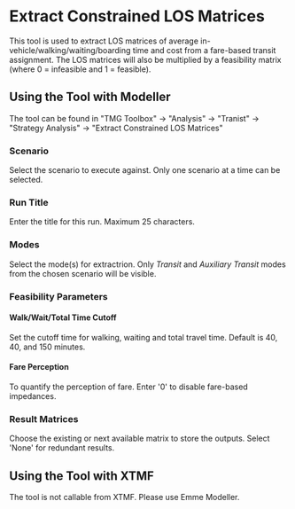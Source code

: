 # **Extract Constrained LOS Matrices**
This tool is used to extract LOS matrices of average in-vehicle/walking/waiting/boarding time and cost from a fare-based transit assignment. The LOS matrices will also be multiplied by a feasibility matrix (where 0 = infeasible and 1 = feasible).

## **Using the Tool with Modeller**
The tool can be found in "TMG Toolbox" -> "Analysis" -> "Tranist" -> "Strategy Analysis" -> "Extract Constrained LOS Matrices"

### Scenario
Select the scenario to execute against. Only one scenario at a time can be selected.

### Run Title
Enter the title for this run. Maximum 25 characters.

### Modes
Select the mode(s) for extractrion. Only *Transit* and *Auxiliary Transit* modes from the chosen scenario will be visible.

### Feasibility Parameters
#### Walk/Wait/Total Time Cutoff
Set the cutoff time for walking, waiting and total travel time. Default is 40, 40, and 150 minutes.
#### Fare Perception
To quantify the perception of fare. Enter '0' to disable fare-based impedances.

### Result Matrices
Choose the existing or next available matrix to store the outputs. Select 'None' for redundant results.

## **Using the Tool with XTMF**
The tool is not callable from XTMF. Please use Emme Modeller.


